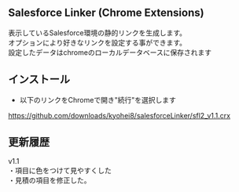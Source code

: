 ## Salesforce Linker (Chrome Extensions) ##
表示しているSalesforce環境の静的リンクを生成します。<br />
オプションにより好きなリンクを設定する事ができます。<br />
設定したデータはchromeのローカルデータベースに保存されます

インストール
-----------
* 以下のリンクをChromeで開き"続行"を選択します

https://github.com/downloads/kyohei8/salesforceLinker/sfl2_v1.1.crx

更新履歴
----------
v1.1<br />
・項目に色をつけて見やすくした<br />
・見積の項目を修正した。


